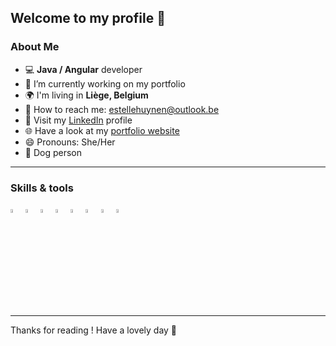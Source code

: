 ## Welcome to my profile 👋

### About Me

- 💻 **Java / Angular** developer
- 🔭 I’m currently working on my portfolio 
- 🌍 I'm living in **Liège, Belgium**
- 📧 How to reach me: <estellehuynen@outlook.be>
- 📄 Visit my <a href="https://www.linkedin.com/in/estelle-huynen/" title="Estelle Huynen LinkedIn profile">LinkedIn</a> profile
- 🌐 Have a look at my <a href="https://esthuy.github.io/" title="Estelle Huynen Portfolio">portfolio website</a>
- 😄 Pronouns: She/Her
- 🐶 Dog person 

---
### Skills & tools 

<code><img width="4%" src="https://www.vectorlogo.zone/logos/java/java-icon.svg"></code>
<code><img width="4%" src="https://www.vectorlogo.zone/logos/angular/angular-icon.svg"></code>
<code><img width="4%" src="https://www.vectorlogo.zone/logos/javascript/javascript-icon.svg"></code>
<code><img width="4%" src="https://www.vectorlogo.zone/logos/w3_html5/w3_html5-icon.svg"></code>
<code><img width="4%" src="https://www.vectorlogo.zone/logos/w3_css/w3_css-icon.svg"></code>
<code><img width="4%" src="https://www.vectorlogo.zone/logos/visualstudio_code/visualstudio_code-icon.svg"></code>
<code><img width="4%" src="https://www.vectorlogo.zone/logos/git-scm/git-scm-icon.svg"></code>
<code><img width="4%" src="https://www.vectorlogo.zone/logos/github/github-icon.svg"></code>


---
Thanks for reading ! Have a lovely day 🌻 


 
